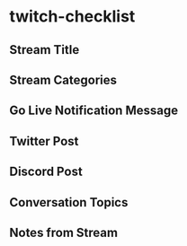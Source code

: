 # twitch-checklist


## Stream Title

## Stream Categories

## Go Live Notification Message

## Twitter Post 

## Discord Post

## Conversation Topics

## Notes from Stream
